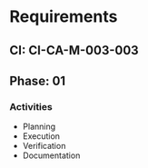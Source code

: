 # Requirements

## CI: CI-CA-M-003-003
## Phase: 01

### Activities
- Planning
- Execution
- Verification
- Documentation
